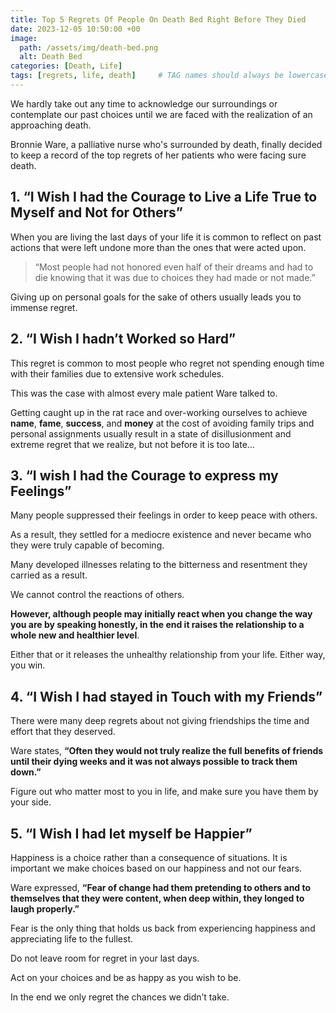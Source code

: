 ```yaml
---
title: Top 5 Regrets Of People On Death Bed Right Before They Died
date: 2023-12-05 10:50:00 +00
image:
  path: /assets/img/death-bed.png
  alt: Death Bed
categories: [Death, Life]
tags: [regrets, life, death]     # TAG names should always be lowercase
---
```


We hardly take out any time to acknowledge our surroundings or contemplate our past choices until we are faced with the realization of an approaching death.

Bronnie Ware, a palliative nurse who's surrounded by death, finally decided to keep a record of the top regrets of her patients who were facing sure death.

## 1. “I Wish I had the Courage to Live a Life True to Myself and Not for Others”

When you are living the last days of your life it is common to reflect on past actions that were left undone more than the ones that were acted upon.

> “Most people had not honored even half of their dreams and had to die knowing that it was due to choices they had made or not made.” 

Giving up on personal goals for the sake of others usually leads you to immense regret.

## 2. “I Wish I hadn’t Worked so Hard”

This regret is common to most people who regret not spending enough time with their families due to extensive work schedules. 

This was the case with almost every male patient Ware talked to.

Getting caught up in the rat race and over-working ourselves to achieve **name**, **fame**, **success**, and **money** at the cost of avoiding family trips and personal assignments usually result in a state of disillusionment and extreme regret that we realize, but not before it is too late…

## 3. “I wish I had the Courage to express my Feelings”

Many people suppressed their feelings in order to keep peace with others. 

As a result, they settled for a mediocre existence and never became who they were truly capable of becoming. 

Many developed illnesses relating to the bitterness and resentment they carried as a result.

We cannot control the reactions of others. 

**However, although people may initially react when you change the way you are by speaking honestly, in the end it raises the relationship to a whole new and healthier level**. 

Either that or it releases the unhealthy relationship from your life. Either way, you win.

## 4. “I Wish I had stayed in Touch with my Friends”

There were many deep regrets about not giving friendships the time and effort that they deserved. 

Ware states, **“Often they would not truly realize the full benefits of friends until their dying weeks and it was not always possible to track them down.”**

Figure out who matter most to you in life, and make sure you have them by your side.

## 5. “I Wish I had let myself be Happier”

Happiness is a choice rather than a consequence of situations. It is important we make choices based on our happiness and not our fears. 

Ware expressed, **“Fear of change had them pretending to others and to themselves that they were content, when deep within, they longed to laugh properly.”**

Fear is the only thing that holds us back from experiencing happiness and appreciating life to the fullest. 

Do not leave room for regret in your last days. 

Act on your choices and be as happy as you wish to be.

In the end we only regret the chances we didn’t take.

